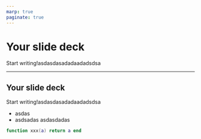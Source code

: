 ```yaml
---
marp: true
paginate: true
---
```



# Your slide deck

Start writing!asdasdasadadaadadsdsa


-------------------------

## Your slide deck

Start writing!asdasdasadadaadadsdsa

- asdas
- asdsadas asdasdadas
```lua
function xxx(a) return a end 
```